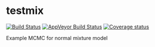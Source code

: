 # testmix
[![Build Status](https://travis-ci.org/bobverity/testmix.png?branch=master)](https://travis-ci.org/bobverity/testmix)
[![AppVeyor Build Status](https://ci.appveyor.com/api/projects/status/github/bobverity/testmix?branch=master&svg=true)](https://ci.appveyor.com/project/bobverity/testmix)
[![Coverage status](https://codecov.io/gh/bobverity/testmix/branch/master/graph/badge.svg)](https://codecov.io/github/bobverity/testmix?branch=master)

Example MCMC for normal mixture model
